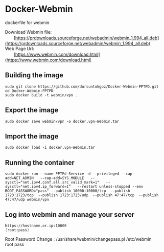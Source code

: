 # Docker-Webmin
dockerfile for webmin 

Download Webmin file:<br>
　　[https://prdownloads.sourceforge.net/webadmin/webmin_1.994_all.deb](https://prdownloads.sourceforge.net/webadmin/webmin_1.994_all.deb)<br>
Web Page Url:<br>
　　[https://www.webmin.com/download.html](https://www.webmin.com/download.html)<br>

## Building the image
```
sudo git clone https://github.com/dursuntokgoz/Docker-Webmin-PPTPD.git
cd Docker-Webmin-PPTPD
sudo docker build -t webmin/vpn .
```

## Export the image
```
sudo docker save webmin/vpn -o docker.vpn-Webmin.tar
```

## Import the image 
```
sudo docker load -i docker.vpn-Webmin.tar
```

## Running the container 
```
sudo docker run --name PPTPd-Service -d --privileged --cap-add=NET_ADMIN   --cap-add=SYS_MODULE   --sysctl="net.ipv4.conf.all.src_valid_mark=1"   --sysctl="net.ipv4.ip_forward=1"   --restart unless-stopped --env ROOT_PASSWORD="pass" --publish 10000:10000/tcp  --publish 1723:1723/tcp  --publish 1723:1723/udp  --publish 47:47/tcp  --publish 47:47/udp webmin/vpn
```

## Log into webmin and manage your server
```
https://hostname.or.ip:10000
(root:pass)
```
Root Password Change : /usr/share/webmin/changepass.pl /etc/webmin root pass
